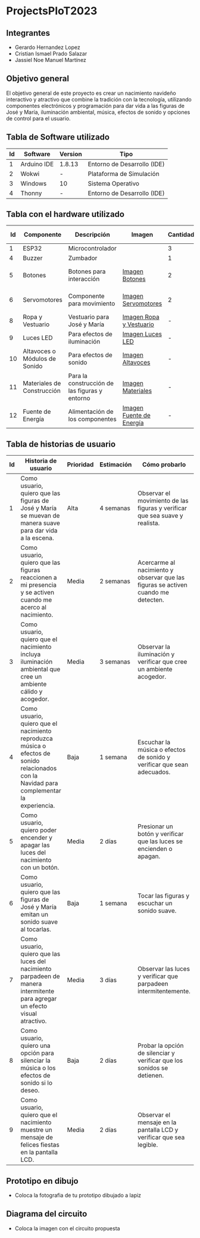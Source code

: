 # ProjectsPIoT2023

## Integrantes
- Gerardo Hernandez Lopez
- Cristian Ismael Prado Salazar
- Jassiel Noe Manuel Martínez

## Objetivo general
El objetivo general de este proyecto es crear un nacimiento navideño interactivo y atractivo que combine la tradición con la tecnología, utilizando componentes electrónicos y programación para dar vida a las figuras de José y María, iluminación ambiental, música, efectos de sonido y opciones de control para el usuario.


## Tabla de Software utilizado
| Id | Software         | Version | Tipo          |
|----|------------------|---------|---------------|
| 1  | Arduino IDE      | 1.8.13  | Entorno de Desarrollo (IDE) |
| 2  | Wokwi            | -       | Plataforma de Simulación |
| 3  | Windows          | 10      | Sistema Operativo |
| 4  | Thonny           | -       | Entorno de Desarrollo (IDE) |


## Tabla con el hardware utilizado
| Id | Componente       | Descripción | Imagen  | Cantidad | Costo total |
|----|------------------|-------------|---------|----------|-------------|
| 1  | ESP32            | Microcontrolador | | 3 | $600 |
| 4  | Buzzer | Zumbador | | 1 | $80 |
| 5  | Botones | Botones para interacción | [Imagen Botones](url_imagen_botones) | 2 | $1 (cada uno) |
| 6  | Servomotores | Componente para movimiento | [Imagen Servomotores](url_imagen_servo) | 2 | $6 (cada uno) |
| 8  | Ropa y Vestuario | Vestuario para José y María | [Imagen Ropa y Vestuario](url_imagen_ropa) | - | Variable |
| 9  | Luces LED | Para efectos de iluminación | [Imagen Luces LED](url_imagen_luces) | - | Variable |
| 10 | Altavoces o Módulos de Sonido | Para efectos de sonido | [Imagen Altavoces](url_imagen_altavoces) | - | Variable |
| 11 | Materiales de Construcción | Para la construcción de las figuras y entorno | [Imagen Materiales](url_imagen_materiales) | - | Variable |
| 12 | Fuente de Energía | Alimentación de los componentes | [Imagen Fuente de Energía](url_imagen_fuente) | - | Variable |


## Tabla de historias de usuario
| Id | Historia de usuario | Prioridad | Estimación | Cómo probarlo | Responsable |
|----|---------------------|-----------|------------|---------------|-------------|
| 1  | Como usuario, quiero que las figuras de José y María se muevan de manera suave para dar vida a la escena. | Alta | 4 semanas | Observar el movimiento de las figuras y verificar que sea suave y realista. | Equipo de desarrollo |
| 2  | Como usuario, quiero que las figuras reaccionen a mi presencia y se activen cuando me acerco al nacimiento. | Media | 2 semanas | Acercarme al nacimiento y observar que las figuras se activen cuando me detecten. | Equipo de desarrollo |
| 3  | Como usuario, quiero que el nacimiento incluya iluminación ambiental que cree un ambiente cálido y acogedor. | Media | 3 semanas | Observar la iluminación y verificar que cree un ambiente acogedor. | Equipo de desarrollo |
| 4  | Como usuario, quiero que el nacimiento reproduzca música o efectos de sonido relacionados con la Navidad para complementar la experiencia. | Baja | 1 semana | Escuchar la música o efectos de sonido y verificar que sean adecuados. | Equipo de desarrollo |
| 5  | Como usuario, quiero poder encender y apagar las luces del nacimiento con un botón. | Media | 2 días | Presionar un botón y verificar que las luces se encienden o apagan. | Equipo de desarrollo |
| 6  | Como usuario, quiero que las figuras de José y María emitan un sonido suave al tocarlas. | Baja | 1 semana | Tocar las figuras y escuchar un sonido suave. | Equipo de desarrollo |
| 7  | Como usuario, quiero que las luces del nacimiento parpadeen de manera intermitente para agregar un efecto visual atractivo. | Media | 3 días | Observar las luces y verificar que parpadeen intermitentemente. | Equipo de desarrollo |
| 8  | Como usuario, quiero una opción para silenciar la música o los efectos de sonido si lo deseo. | Baja | 2 días | Probar la opción de silenciar y verificar que los sonidos se detienen. | Equipo de desarrollo |
| 9 | Como usuario, quiero que el nacimiento muestre un mensaje de felices fiestas en la pantalla LCD. | Media | 2 días | Observar el mensaje en la pantalla LCD y verificar que sea legible. | Equipo de desarrollo |


## Prototipo en dibujo
- Coloca la fotografia de tu prototipo dibujado a lapiz

## Diagrama del circuito
- Coloca la imagen con el circuito propuesta
